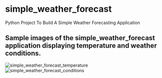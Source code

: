 # simple_weather_forecast
 Python Project To Build A Simple Weather Forecasting Application

## Sample images of the simple_weather_forecast application displaying temperature and weather conditions.
![simple_weather_forecast_temperature](https://user-images.githubusercontent.com/367461/228400482-7d1aea97-0f68-42b3-827c-17394ad44be0.png)
![simple_weather_forecast_conditions](https://user-images.githubusercontent.com/367461/228400478-6524d25c-071e-4e69-96c9-cd2efa36c7a2.png)
